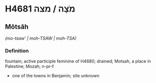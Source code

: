 # H4681 מֹצָה / מצה

## Môtsâh

_(mo-tsaw' | moh-TSAW | moh-TSA)_

### Definition

fountain; active participle feminine of H4680; drained; Motsah, a place in Palestine; Mozah; n-pr-f

- one of the towns in Benjamin; site unknown
